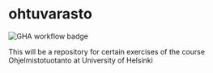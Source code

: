 # ohtuvarasto

![GHA workflow badge](https://github.com/catrovich/ohtuvarasto/workflows/CI/badge.svg)

This will be a repository for certain exercises of the course Ohjelmistotuotanto at University of Helsinki
